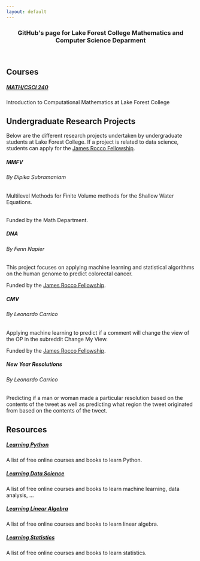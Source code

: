 ```yaml
---
layout: default
---
```


<div class="container">
  <div class="contents">
  <center>
    <h3> GitHub's page for Lake Forest College Mathematics and Computer Science Deparment</h3>
  </center>
  </div>
</div>

<br/>

## Courses
<div class="contents">
  <div class="row">
    <div class="col-sm-6 py-2">
      <div class="card card-body h-100">
        <h5 class="card-title"><a href="courses/m240/index.html">MATH/CSCI 240</a></h5>
        <p class="card-text">
        Introduction to Computational Mathematics at Lake Forest College
        </p>
      </div>
    </div>
  </div>
</div>


## Undergraduate Research Projects

Below are the different research projects undertaken by undergraduate students at Lake Forest College. If a project is related to data science, students can apply for the <a href="http://www.lakeforest.edu/academics/students/rocco-quantitative-research-fellowship/index.php">James Rocco Fellowship</a>.

<div class="contents">
  <div class="row">
    <div class="col-sm-6 py-2">
      <div class="card card-body h-100">
        <h5 class="card-title">MMFV</h5>
        <h6 class="card-subtitle mb-2 text-muted">By Dipika Subramaniam</h6>
        <p class="card-text">
        Multilevel Methods for Finite Volume methods for the Shallow Water Equations.
        <br/>
        <br/>
        </p>
        <div class="card-footer">
           <span class="sponsor">Funded by the Math Department.</span>
        </div>
      </div>
    </div>
    <div class="col-sm-6 py-2">
      <div class="card h-100 card-body">
        <h5 class="card-title">DNA</h5>
        <h6 class="card-subtitle mb-2 text-muted">By Fenn Napier</h6>
        <p class="card-text">
        This project focuses on applying machine learning and statistical algorithms on the human genome to predict colorectal cancer.
        </p>
        <div class="card-footer">
          <span class="sponsor">Funded by the <a href="http://www.lakeforest.edu/academics/students/rocco-quantitative-research-fellowship/index.php">James Rocco Fellowship</a>.</span>
        </div>
      </div>
    </div>
    <div class="col-sm-6 py-2">
      <div class="card card-body h-100">
        <h5 class="card-title">CMV</h5>
        <h6 class="card-subtitle mb-2 text-muted">By Leonardo Carrico</h6>
        <p class="card-text">
        Applying machine learning to predict if a comment will change the view of the OP in the subreddit Change My View.
        </p>
        <div class="card-footer">
          <span class="sponsor">Funded by the <a href="http://www.lakeforest.edu/academics/students/rocco-quantitative-research-fellowship/index.php">James Rocco Fellowship</a>.</span>
        </div>
      </div>
    </div>
    <div class="col-sm-6 py-2">
      <div class="card card-body h-100">
        <h5 class="card-title">New Year Resolutions</h5>
        <h6 class="card-subtitle mb-2 text-muted">By Leonardo Carrico</h6>
        <p class="card-text">
          Predicting if a man or woman made a particular resolution based on the contents of the tweet as well as predicting what region the tweet originated from based on the contents of the tweet.
        </p>
        <div class="card-footer">
          <span class="sponsor"></span>
        </div>
      </div>
    </div>
  </div>
</div>

## Resources

<div class="contents">
  <div class="row">
    <div class="col-sm-6 py-2">
      <div class="card card-body h-100">
        <h5 class="card-title"><a href="guides/python.html">Learning Python</a> </h5>
        <p class="card-text">
        A list of free online courses and books to learn Python.
        </p>
      </div>
    </div>
    <div class="col-sm-6 py-2">
      <div class="card h-100 card-body">
        <h5 class="card-title"><a href="guides/data-science.html">Learning Data Science</a></h5>
        <p class="card-text">
        A list of free online courses and books to learn machine learning, data analysis, ...
        </p>
      </div>
    </div>
    <div class="col-sm-6 py-2">
      <div class="card h-100 card-body">
        <h5 class="card-title"><a href="guides/linear-algebra.html">Learning Linear Algebra</a></h5>
        <p class="card-text">
        A list of free online courses and books to learn linear algebra.
        </p>
      </div>
    </div>
    <div class="col-sm-6 py-2">
      <div class="card h-100 card-body">
        <h5 class="card-title"><a href="guides/statistics.html">Learning Statistics</a></h5>
        <p class="card-text">
        A list of free online courses and books to learn statistics.
        </p>
      </div>
    </div>
  </div>
</div>
